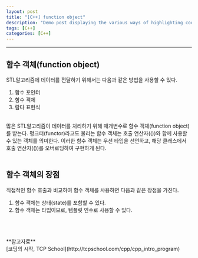 ```yaml
---
layout: post
title: "[C++] function object"
description: "Demo post displaying the various ways of highlighting code in Markdown."
tags: [C++]
categories: [C++]
---
```


------------------------------------------------------------------------------------------------------------

## 함수 객체(function object)
STL알고리즘에 데이터를 전달하기 위해서는 다음과 같은 방법을 사용할 수 있다.
1. 함수 포인터
2. 함수 객체
3. 람다 표현식

<br/>
많은 STL알고리즘이 데이터를 처리하기 위해 매개변수로 함수 객체(function object)를 받는다.  
펑크터(functor)라고도 불리는 함수 객체는 호출 연산자(())와 함께 사용할 수 있는 객체를 의미한다.  
이러한 함수 객체는 우선 타입을 선언하고, 해당 클래스에서 호출 연산자(())를 오버로딩하여 구현하게 된다.  
<br/>
<br/>

## 함수 객체의 장점
직접적인 함수 호출과 비교하여 함수 객체를 사용하면 다음과 같은 장점을 가진다.  
1. 함수 객체는 상태(state)를 포함할 수 있다.
2. 함수 객체는 타입이므로, 템플릿 인수로 사용할 수 있다.

<br/>
<br/>
<br/>
**참고자료**<br/> 
[코딩의 시작, TCP School](http://tcpschool.com/cpp/cpp_intro_program)
